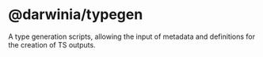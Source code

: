 # @darwinia/typegen

A type generation scripts, allowing the input of metadata and definitions for the creation of TS outputs.
